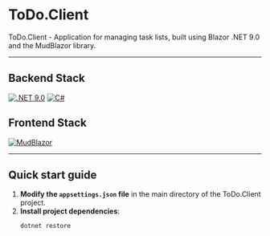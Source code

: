 # ToDo.Client

ToDo.Client - Application for managing task lists, built using Blazor .NET 9.0 and the MudBlazor library.

---

## Backend Stack

[![.NET 9.0](https://img.shields.io/badge/.NET-9.0-purple)](https://dotnet.microsoft.com/en-us/download/dotnet/9.0)
[![C#](https://img.shields.io/badge/Language-C%23-blue)](https://learn.microsoft.com/en-us/dotnet/csharp/)

## Frontend Stack

[![MudBlazor](https://img.shields.io/badge/MudBlazor-UI%20Components-orange)](https://mudblazor.com/docs/overview)

---

## Quick start guide

1. **Modify the `appsettings.json` file** in the main directory of the ToDo.Client project.
2. **Install project dependencies**:
   ```bash
   dotnet restore
